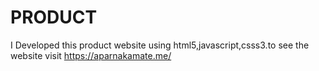 # PRODUCT
I Developed this product website using html5,javascript,csss3.to see the website visit https://aparnakamate.me/
